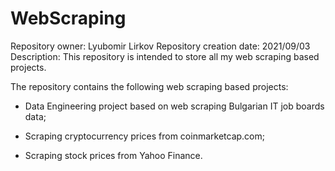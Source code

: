 # WebScraping

Repository owner: Lyubomir Lirkov
Repository creation date: 2021/09/03
Description: This repository is intended to store all my web scraping based projects. 


The repository contains the following web scraping based projects:


* Data Engineering project based on web scraping Bulgarian IT job boards data;
  
  
* Scraping cryptocurrency prices from coinmarketcap.com;


* Scraping stock prices from Yahoo Finance.
